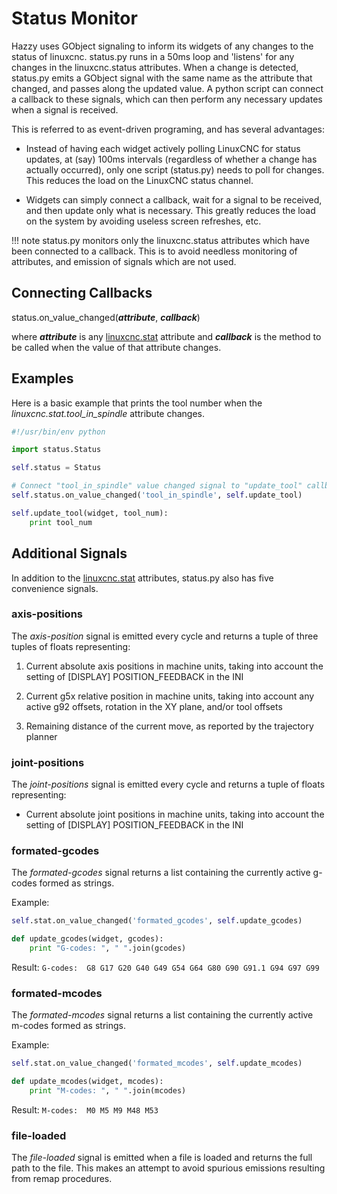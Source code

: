 # Status Monitor

Hazzy uses GObject signaling to inform its widgets of any changes to the status
of linuxcnc. status.py runs in a 50ms loop and 'listens' for any changes in the
linuxcnc.status attributes. When a change is detected, status.py emits a GObject
signal with the same name as the attribute that changed, and passes along
the updated value. A python script can connect a callback to these signals, which
can then perform any necessary updates when a signal is received.

This is referred to as event-driven programing, and has several advantages:

* Instead of having each widget actively polling LinuxCNC for status updates, at
  (say) 100ms intervals (regardless of whether a change has actually occurred),
  only one script (status.py) needs to poll for changes. This reduces the load on 
  the LinuxCNC status channel.

* Widgets can simply connect a callback, wait for a signal to be received,
  and then update only what is necessary. This greatly reduces the load on the
  system by avoiding useless screen refreshes, etc.


!!! note
    status.py monitors only the linuxcnc.status attributes which have been
    connected to a callback. This is to avoid needless monitoring of attributes,
    and emission of signals which are not used.


## Connecting Callbacks

status.on_value_changed(_**attribute**_, _**callback**_)

where _**attribute**_ is any [linuxcnc.stat](http://linuxcnc.org/docs/devel/html/config/python-interface.html#_linuxcnc_stat_attributes) attribute and _**callback**_ is the method to be called when the value of that attribute changes.

## Examples

Here is a basic example that prints the tool number when the _linuxcnc.stat.tool_in_spindle_ attribute changes.

```python
#!/usr/bin/env python

import status.Status

self.status = Status

# Connect "tool_in_spindle" value changed signal to "update_tool" callback
self.status.on_value_changed('tool_in_spindle', self.update_tool)

self.update_tool(widget, tool_num):
    print tool_num
```

## Additional Signals

In addition to the [linuxcnc.stat](http://linuxcnc.org/docs/devel/html/config/python-interface.html#_linuxcnc_stat_attributes)
attributes, status.py also has five convenience signals.


### axis-positions

The _axis-position_ signal is emitted every cycle and returns a tuple of 
three tuples of floats representing:

1. Current absolute axis positions in machine units, taking into account the 
  setting of [DISPLAY] POSITION_FEEDBACK in the INI

2. Current g5x relative position in machine units, taking into account any
  active g92 offsets, rotation in the XY plane, and/or tool offsets

3. Remaining distance of the current move, as reported by the trajectory planner


### joint-positions

The _joint-positions_ signal is emitted every cycle and returns a tuple of
floats representing:

* Current absolute joint positions in machine units, taking into account the
  setting of [DISPLAY] POSITION_FEEDBACK in the INI


### formated-gcodes

The _formated-gcodes_ signal returns a list containing the currently active
g-codes formed as strings.

Example:

```python
self.stat.on_value_changed('formated_gcodes', self.update_gcodes)

def update_gcodes(widget, gcodes):
    print "G-codes: ", " ".join(gcodes)
```

Result: ```G-codes:  G8 G17 G20 G40 G49 G54 G64 G80 G90 G91.1 G94 G97 G99```


### formated-mcodes

The _formated-mcodes_ signal returns a list containing the currently active
m-codes formed as strings.

Example:

```python
self.stat.on_value_changed('formated_mcodes', self.update_mcodes)

def update_mcodes(widget, mcodes):
    print "M-codes: ", " ".join(mcodes)
```

Result: ```M-codes:  M0 M5 M9 M48 M53```


### file-loaded

The _file-loaded_ signal is emitted when a file is loaded and returns the full
path to the file. This makes an attempt to avoid spurious emissions resulting
from remap procedures.
